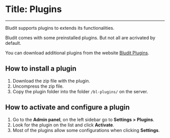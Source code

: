 # Title: Plugins
<!-- Position: 5 -->
---
Bludit supports plugins to extends its functionalities.

Bludit comes with some preinstalled plugins. But not all are acrivated by default.

You can download additional plugins from the website [Bludit Plugins](https://plugins.bludit.com).

## How to install a plugin
1. Download the zip file with the plugin.
2. Uncompress the zip file.
3. Copy the plugin folder into the folder `/bl-plugins/` on the server.

## How to activate and configure a plugin
1. Go to the **Admin panel**, on the left sidebar go to **Settings > Plugins**.
2. Look for the plugin on the list and click **Activate**.
3. Most of the plugins allow some configurations when clicking **Settings**.
